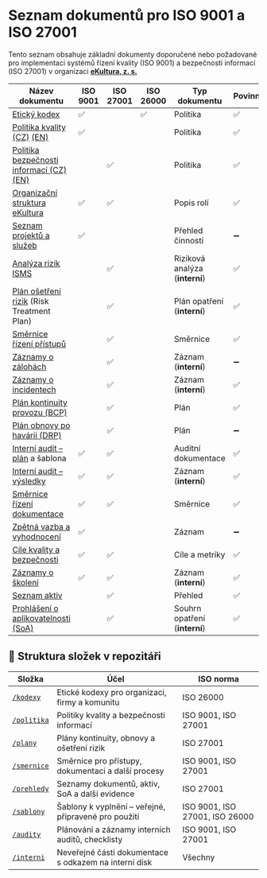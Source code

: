 # Seznam dokumentů pro ISO 9001 a ISO 27001

Tento seznam obsahuje základní dokumenty doporučené nebo požadované pro implementaci systémů řízení kvality (ISO 9001) a bezpečnosti informací (ISO 27001) v organizaci **[eKultura, z. s.](https://ekultura.eu)**

| Název dokumentu | ISO 9001 | ISO 27001 | ISO 26000 | Typ dokumentu | Povinný |
|------------------|--------|--------|--------|----------------|------|
| [Etický kodex](/kodexy/eticky-kodex-ekultura.md) | ✅ |  | ✅ | Politika | ✅ |
| [Politika kvality (CZ)](/politika/politika-kvality.md) [(EN)](politika/en/quality-policy.md) | ✅ |  |  | Politika | ✅ |
| [Politika bezpečnosti informací (CZ)](/politika/politika-bezpecnosti-informaci.md) [(EN)](/politika/en/information-security-policy.md) |  | ✅  | | Politika | ✅ |
| [Organizační struktura eKultura](/prehledy/organizacni-struktura.md) | ✅ | ✅  | | Popis rolí | ✅ |
| [Seznam projektů a služeb ](/prehledy/seznam-projektu-a-sluzeb.md)| ✅ |   | | Přehled činností | ➖ |
| [Analýza rizik ISMS](/interni/analyza-rizik-isms.md) |  | ✅  | | Riziková analýza (**interní**) | ✅ |
| [Plán ošetření rizik](/plany/http://plan-osetreni-rizik.md/) (Risk Treatment Plan) |  | ✅  | | Plán opatření (**interní**)| ✅ |
|[Směrnice řízení přístupů](/smernice/smernice-rizeni-pristupu.md) |  | ✅  | | Směrnice | ✅ |
| [Záznamy o zálohách](/interni/zaznamy-o-zalohach.md) |  | ✅  | | Záznam (**interní**) | ➖ |
| [Záznamy o incidentech](/interni/zaznamy-o-incidentech.md)|  | ✅  | | Záznam (**interní**) | ✅ |
| [Plán kontinuity provozu (BCP)](/plany/plan-kontinuity-provozu-bcp.md) |  | ✅  | | Plán | ✅ |
| [Plán obnovy po havárii (DRP)](/plany/plan-obnovy-po-havarii-drp.md) |  | ✅  | | Plán | ➖ |
| [Interní audit – plán](/audity/plan-interniho-auditu.md) a šablona | ✅ | ✅  | | Auditní dokumentace | ✅ |
| [Interní audit – výsledky](/interni/interni-audit-vysledky.md) | ✅ | ✅  | | Záznam (**interní**) | ✅ |
| [Směrnice řízení dokumentace](/smernice/smernice-rizeni-dokumentace.md) | ✅ | ✅  | | Směrnice | ✅ |
| [Zpětná vazba a vyhodnocení](/interni/zpetna-vazba-a-vyhodnoceni.md) | ✅ |   | | Záznam | ➖ |
| [Cíle kvality a bezpečnosti](/prehledy/cile-kvality-a-bezpecnosti.md) | ✅ | ✅  | | Cíle a metriky | ✅ |
| [Záznamy o školení](/interni/zaznamy-skoleni.md) | ✅ | ✅  | | Záznam (**interní**) | ✅ |
| [Seznam aktiv](seznam-aktiv.md) |  | ✅  | | Přehled | ✅ |
| [Prohlášení o aplikovatelnosti (SoA)](prohlaseni-o-aplikovatelnosti-soa.md) |  | ✅  | | Souhrn opatření (**interní**) | ✅ |


## 📂 Struktura složek v repozitáři

| Složka | Účel | ISO norma |
|--------|------|-----------|
| [`/kodexy`](/kodexy) | Etické kodexy pro organizaci, firmy a komunitu | ISO 26000 |
| [`/politika`](/politika) | Politiky kvality a bezpečnosti informací | ISO 9001, ISO 27001 |
| [`/plany`](/plany) | Plány kontinuity, obnovy a ošetření rizik | ISO 27001 |
| [`/smernice`](/smernice) | Směrnice pro přístupy, dokumentaci a další procesy | ISO 9001, ISO 27001 |
| [`/prehledy`](/prehledy) | Seznamy dokumentů, aktiv, SoA a další evidence | ISO 27001 |
| [`/sablony`](/sablony) | Šablony k vyplnění – veřejné, připravené pro použití | ISO 9001, ISO 27001, ISO 26000 |
| [`/audity`](/audity) | Plánování a záznamy interních auditů, checklisty | ISO 9001, ISO 27001 |
| [`/interni`](/interni) | Neveřejné části dokumentace s odkazem na interní disk | Všechny |

